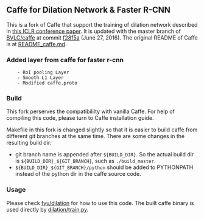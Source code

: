 ## Caffe for Dilation Network & Faster R-CNN

This is a fork of Caffe that support the training of dilation network
described in [this ICLR conference
paper](http://arxiv.org/abs/1511.07122). It is updated with the master
branch of [BVLC/caffe](https://github.com/BVLC/caffe) at commit
[f28f5a](https://github.com/BVLC/caffe/commit/f28f5ae2f2453f42b5824723efc326a04dd16d85)
(June 27, 2016). The original README of Caffe is at
[README_caffe.md](https://github.com/fyu/caffe-dilation/blob/master/README_caffe.md).


### Added layer from caffe for faster r-cnn

		- RoI pooling Layer
		- Smooth L1 Layer
		- Modified caffe.proto


### Build

This fork perserves the compatibililty with vanilla Caffe. For help of
compiling this code, please turn to Caffe installation guide.

Makefile in this fork is changed slightly so that it is easier to
build caffe from different git branches at the same time. There are
some changes in the resulting build dir:

- git branch name is appended
after `${BUILD_DIR}`. So the actual build dir is
`${BUILD_DIR}_${GIT_BRANCH}`, such as `./build_master`.
- `${BUILD_DIR}_${GIT_BRANCH}/python` should be added to PYTHONPATH
instead of the python dir in the caffe source code.


### Usage

Please check [fyu/dilation](https://github.com/fyu/dilation/) for how
to use this code. The built caffe binary is used directly by
[dilation/train.py](https://github.com/fyu/dilation/blob/master/train.py).
